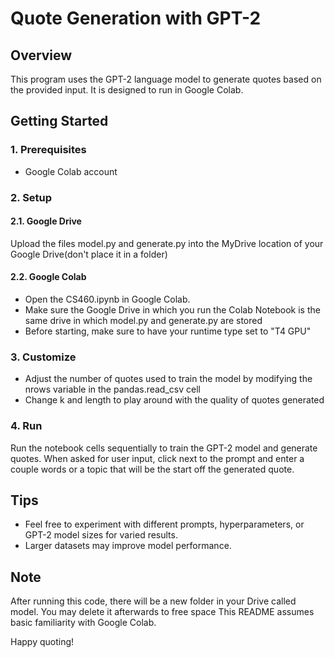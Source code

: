 # Quote Generation with GPT-2

## Overview

This program uses the GPT-2 language model to generate quotes based on the provided input. It is designed to run in Google Colab.

## Getting Started

### 1. Prerequisites

- Google Colab account

### 2. Setup

#### 2.1. Google Drive

Upload the files model.py and generate.py into the MyDrive location of your Google Drive(don't place it in a folder)

#### 2.2. Google Colab

- Open the CS460.ipynb in Google Colab.
- Make sure the Google Drive in which you run the Colab Notebook is the same drive in which model.py and generate.py are stored
- Before starting, make sure to have your runtime type set to "T4 GPU"

### 3. Customize

- Adjust the number of quotes used to train the model by modifying the nrows variable in the pandas.read_csv cell
- Change k and length to play around with the quality of quotes generated

### 4. Run

Run the notebook cells sequentially to train the GPT-2 model and generate quotes.
When asked for user input, click next to the prompt and enter a couple words or a topic that will be the start off the generated quote. 

## Tips

- Feel free to experiment with different prompts, hyperparameters, or GPT-2 model sizes for varied results.
- Larger datasets may improve model performance.

## Note
After running this code, there will be a new folder in your Drive called model. You may delete it afterwards to free space
This README assumes basic familiarity with Google Colab. 

Happy quoting!
